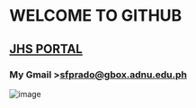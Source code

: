# WELCOME TO GITHUB
## 	[JHS PORTAL](https://jhsportal.adnu.edu.ph/)
### My Gmail >sfprado@gbox.adnu.edu.ph
![image](https://user-images.githubusercontent.com/118333417/202587543-c024b6b4-d103-4fc4-bcb6-853fc2265e8c.png)
